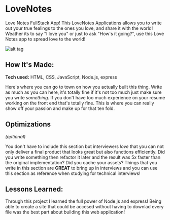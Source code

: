 # LoveNotes

Love Notes FullStack App! This LoveNotes Applications allows you to write out your true fealings to the ones you love, and share it with the world! Weather its to say "I love you" or just to ask "How's it going?", use this Love Notes app to spread love to the world!

![alt tag](http://placecorgi.com/1200/650)

## How It's Made:

**Tech used:** HTML, CSS, JavaScript, Node.js, express

Here's where you can go to town on how you actually built this thing. Write as much as you can here, it's totally fine if it's not too much just make sure you write *something*. If you don't have too much experience on your resume working on the front end that's totally fine. This is where you can really show off your passion and make up for that ten fold.

## Optimizations
*(optional)*

You don't have to include this section but interviewers *love* that you can not only deliver a final product that looks great but also functions efficiently. Did you write something then refactor it later and the result was 5x faster than the original implementation? Did you cache your assets? Things that you write in this section are **GREAT** to bring up in interviews and you can use this section as reference when studying for technical interviews!

## Lessons Learned:

Through this project I learned the full power of Node.js and express! Being able to create a site that could be accesed without having to downlad every file was the best part about building this web application!